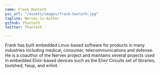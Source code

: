 ```yaml
---
name: Frank Hunleth
pic_url: "/assets/images/frank-hunleth.jpg"
tagline: Nerves Co-Author
github: fhunleth
twitter: fhunleth

---
```

Frank has built embedded Linux-based software for products in many industries including medical, consumer, telecommunications and defense. He is a coauthor of the Nerves project and maintains several projects used in embedded Elixir-based devices such as the Elixir Circuits set of libraries, toolshed, fwup, and erlinit.